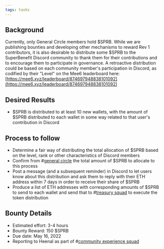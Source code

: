 ```yaml
---
tags: tasks
---
```

## Background
Currently, only General Circle members hold $SPRB. While we are publishing bounties and developing other mechanisms to reward Rev 1 contributors, it is also desirable to distribute some $SPRB to the SuperBenefit Discord community to thank them for their contributions and to encourage them to participate in governance. A retroactive distribution could be based on each community member's participation in Discord, as codified by their "Level" on the Mee6 leaderboard here: [https://mee6.xyz/leaderboard/874697948838101092](https://mee6.xyz/leaderboard/874697948838101092) 
## Desired Results
- $SPRB is distributed to at least 10 new wallets, with the amount of $SPRB distributed to each wallet in some way related to that user's contribution in Discord

## Process to follow
- Determine a fair way of distributing the total allocation of $SPRB based on the level, rank or other characteristics of Discord members
- Confirm from #[general circle](/notes/archive/clarity/Tags/general%20circle.md) the total amount of $SPRB to allocate to this process
- Post a message (and a subsequent reminder) in Discord to let users know about this distribution and ask them to reply with their ETH address within 7 days in order to receive their share of $SPRB
- Produce a list of ETH addresses with corresponding amounts of $SPRB to send to each wallet and send that to #[treasury squad](/notes/archive/clarity/Tags/treasury%20squad.md) to execute the token distribution

## Bounty Details
- Estimated effort: 3-4 hours
- Bounty Reward: 150 $SPRB
- Due date: May 16, 2022
- Reporting to Heenal as part of #[community experience squad](/notes/archive/clarity/Tags/community%20experience%20squad.md) 
